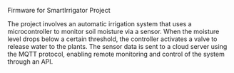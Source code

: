 Firmware for SmartIrrigator Project

The project involves an automatic irrigation system that uses a microcontroller to monitor soil moisture via a sensor. When the moisture level drops below a certain threshold, the controller activates a valve to release water to the plants. The sensor data is sent to a cloud server using the MQTT protocol, enabling remote monitoring and control of the system through an API.
